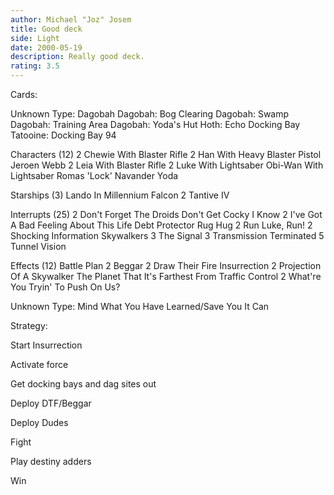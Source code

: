 ```yaml
---
author: Michael "Joz" Josem
title: Good deck
side: Light
date: 2000-05-19
description: Really good deck.
rating: 3.5
---
```

Cards: 

Unknown Type:
       Dagobah
       Dagobah: Bog Clearing
       Dagobah: Swamp
       Dagobah: Training Area
       Dagobah: Yoda's Hut
       Hoth: Echo Docking Bay
       Tatooine: Docking Bay 94

Characters (12)
     2 Chewie With Blaster Rifle
     2 Han With Heavy Blaster Pistol
       Jeroen Webb
     2 Leia With Blaster Rifle
     2 Luke With Lightsaber
       Obi-Wan With Lightsaber
       Romas 'Lock' Navander
       Yoda

Starships (3)
       Lando In Millennium Falcon
     2 Tantive IV

Interrupts (25)
     2 Don't Forget The Droids
       Don't Get Cocky
       I Know
     2 I've Got A Bad Feeling About This
       Life Debt
       Protector
       Rug Hug
     2 Run Luke, Run!
     2 Shocking Information
       Skywalkers
     3 The Signal
     3 Transmission Terminated
     5 Tunnel Vision

Effects (12)
       Battle Plan
     2 Beggar
     2 Draw Their Fire
       Insurrection
     2 Projection Of A Skywalker
       The Planet That It's Farthest From
       Traffic Control
     2 What're You Tryin' To Push On Us?

Unknown Type:
       Mind What You Have Learned/Save You It Can


Strategy: 

Start Insurrection

Activate force

Get docking bays and dag sites out

Deploy DTF/Beggar

Deploy Dudes

Fight

Play destiny adders

Win 